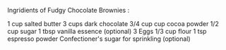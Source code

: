 Ingridients of Fudgy Chocolate Brownies :

 1 cup salted butter
 3 cups dark chocolate
 3/4 cup cup cocoa powder
 1/2 cup sugar
 1 tbsp vanilla essence (optional)
 3 Eggs
 1/3 cup flour
 1 tsp espresso powder 
 Confectioner's sugar for sprinkling (optional)

